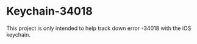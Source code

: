 Keychain-34018
==============

This project is only intended to help track down error -34018 with the iOS keychain.

